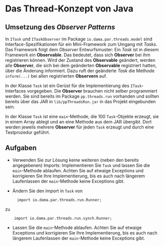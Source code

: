 # Das Thread-Konzept von Java #

## Umsetzung des _Observer Patterns_ ##

In ``ITask`` und ``ITaskObserver`` im Package ``io.dama.par.threads.model`` sind Interface-Spezifikationen für ein Mini-Framework zum Umgang mit _Tasks_. Das Framework folgt dem _Observer_ Entwurfsmuster: Ein _Task_ ist in diesem Framework ein **Observable**. Das bedeutet, dass sich **Observer** bei ihm registrieren können. Wird der Zustand des **Observable** geändert, werden alle **Observer**, die sich bei dem geänderten **Observable** registriert hatten, über die Änderung informiert. Dazu ruft der geänderte _Task_ die Methode ``inform(...)`` bei allen registrierten **Observern** auf.

In der Klasse ``Task`` ist ein Gerüst für die Implementierung des ``ITask``-Interfaces vorgegeben. Die **Observer** brauchen nicht selber programmiert werden. Sie sind bereits im Package ``pp.threads.run`` vorhanden und sollten bereits über das JAR in ``lib/ppThreadsRun.jar`` in das Projekt eingebunden sein.

In der Klasse ``Task`` ist eine ``main``-Methode, die 100 ``Task``-Objekte erzeugt, sie in einem Array ablegt und an eine Methode aus dem JAR übergibt. Dort werden jeweils mehrere **Observer** für jeden ``Task`` erzeugt und durch eine Testprozedur geführt.

## Aufgaben ##

* Verwenden Sie zur Lösung keine weiteren (neben den bereits angegebenen) Imports: Implementieren Sie ``Task`` und lassen Sie die ``main``-Methode ablaufen. Achten Sie auf etwaige Exceptions und korrigieren Sie Ihre Implementierung, bis es auch nach längerem Laufenlassen der ``main``-Methode keine Exceptions gibt.
* Ändern Sie den Import in ``Task`` von 

		import io.dama.par.threads.run.Runner;

zu 

		import io.dama.par.threads.run.synch.Runner;

* Lassen Sie die ``main``-Methode ablaufen. Achten Sie auf etwaige Exceptions und korrigieren Sie Ihre Implementierung, bis es auch nach längerem Laufenlassen der ``main``-Methode keine Exceptions gibt.